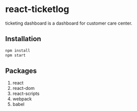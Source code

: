 # react-ticketlog
ticketing dashboard is a dashboard for customer care center.

## Installation
```bash
npm install
npm start
```

## Packages
1. react
2. react-dom
3. react-scripts
4. webpack
5. babel
